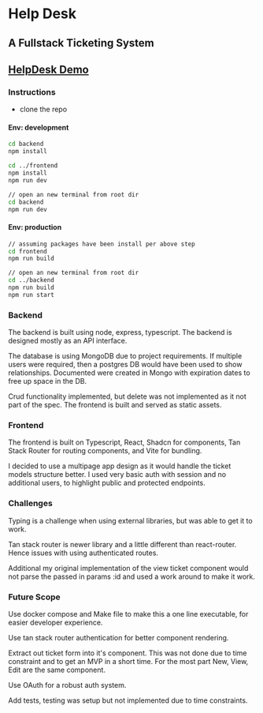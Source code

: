 # Help Desk

## A Fullstack Ticketing System

## [HelpDesk Demo](https://github.com/creaturenex/HelpDesk)

### Instructions

- clone the repo

#### Env: development

```bash
cd backend
npm install

cd ../frontend
npm install
npm run dev

// open an new terminal from root dir
cd backend
npm run dev
```

#### Env: production

```bash
// assuming packages have been install per above step
cd frontend
npm run build

// open an new terminal from root dir
cd ../backend
npm run build
npm run start
```

### Backend

The backend is built using node, express, typescript. The backend is designed mostly as an API interface.

The database is using MongoDB due to project requirements. If multiple users were required, then a postgres DB would have been used to show relationships. Documented were created in Mongo with expiration dates to free up space in the DB.

Crud functionality implemented, but delete was not implemented as it not part of the spec. The frontend is built and served as static assets.

### Frontend

The frontend is built on Typescript, React, Shadcn for components, Tan Stack Router for routing components, and Vite for bundling.

I decided to use a multipage app design as it would handle the ticket models structure better. I used very basic auth with session and no additional users, to highlight public and protected endpoints.

### Challenges

Typing is a challenge when using external libraries, but was able to get it to work.

Tan stack router is newer library and a little different than react-router. Hence issues with using authenticated routes.

Additional my original implementation of the view ticket component would not parse the passed in params :id and used a work around to make it work.

### Future Scope

Use docker compose and Make file to make this a one line executable, for easier developer experience.

Use tan stack router authentication for better component rendering.

Extract out ticket form into it's component. This was not done due to time constraint and to get an MVP in a short time. For the most part New, View, Edit are the same component.

Use OAuth for a robust auth system.

Add tests, testing was setup but not implemented due to time constraints.
